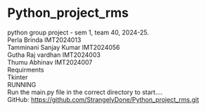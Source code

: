 # Python_project_rms
python group project - sem 1, team 40, 2024-25.
<br>
Perla Brinda                       IMT2024013
<br>
Tamminani Sanjay Kumar             IMT2024056
<br>
Gutha Raj vardhan                  IMT2024003
<br>
Thumu Abhinav                      IMT2024007
<br>
Requirments
<br>
    Tkinter
<br>
RUNNING
<br>
Run the main.py file in the correct directory to start....
<br>
GitHub:    https://github.com/StrangelyDone/Python_project_rms.git
